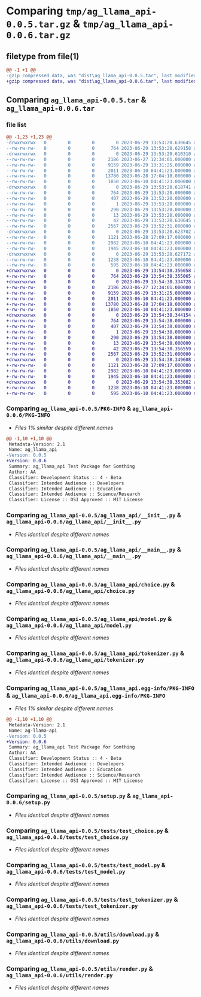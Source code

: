 # Comparing `tmp/ag_llama_api-0.0.5.tar.gz` & `tmp/ag_llama_api-0.0.6.tar.gz`

## filetype from file(1)

```diff
@@ -1 +1 @@
-gzip compressed data, was "dist\ag_llama_api-0.0.5.tar", last modified: Thu Jun 29 13:53:20 2023, max compression
+gzip compressed data, was "dist\ag_llama_api-0.0.6.tar", last modified: Thu Jun 29 13:54:38 2023, max compression
```

## Comparing `ag_llama_api-0.0.5.tar` & `ag_llama_api-0.0.6.tar`

### file list

```diff
@@ -1,23 +1,23 @@
-drwxrwxrwx   0        0        0        0 2023-06-29 13:53:20.630645 ag_llama_api-0.0.5/
--rw-rw-rw-   0        0        0      764 2023-06-29 13:53:20.629158 ag_llama_api-0.0.5/PKG-INFO
-drwxrwxrwx   0        0        0        0 2023-06-29 13:53:20.610310 ag_llama_api-0.0.5/ag_llama_api/
--rw-rw-rw-   0        0        0     2186 2023-06-27 12:34:01.000000 ag_llama_api-0.0.5/ag_llama_api/__init__.py
--rw-rw-rw-   0        0        0     9159 2023-06-29 13:31:25.000000 ag_llama_api-0.0.5/ag_llama_api/__main__.py
--rw-rw-rw-   0        0        0     2011 2023-06-10 04:41:23.000000 ag_llama_api-0.0.5/ag_llama_api/choice.py
--rw-rw-rw-   0        0        0    13780 2023-06-28 17:04:18.000000 ag_llama_api-0.0.5/ag_llama_api/model.py
--rw-rw-rw-   0        0        0     1850 2023-06-10 04:41:23.000000 ag_llama_api-0.0.5/ag_llama_api/tokenizer.py
-drwxrwxrwx   0        0        0        0 2023-06-29 13:53:20.618741 ag_llama_api-0.0.5/ag_llama_api.egg-info/
--rw-rw-rw-   0        0        0      764 2023-06-29 13:53:20.000000 ag_llama_api-0.0.5/ag_llama_api.egg-info/PKG-INFO
--rw-rw-rw-   0        0        0      407 2023-06-29 13:53:20.000000 ag_llama_api-0.0.5/ag_llama_api.egg-info/SOURCES.txt
--rw-rw-rw-   0        0        0        1 2023-06-29 13:53:20.000000 ag_llama_api-0.0.5/ag_llama_api.egg-info/dependency_links.txt
--rw-rw-rw-   0        0        0      290 2023-06-29 13:53:20.000000 ag_llama_api-0.0.5/ag_llama_api.egg-info/requires.txt
--rw-rw-rw-   0        0        0       13 2023-06-29 13:53:20.000000 ag_llama_api-0.0.5/ag_llama_api.egg-info/top_level.txt
--rw-rw-rw-   0        0        0       42 2023-06-29 13:53:20.630645 ag_llama_api-0.0.5/setup.cfg
--rw-rw-rw-   0        0        0     2567 2023-06-29 13:52:31.000000 ag_llama_api-0.0.5/setup.py
-drwxrwxrwx   0        0        0        0 2023-06-29 13:53:20.623702 ag_llama_api-0.0.5/tests/
--rw-rw-rw-   0        0        0     1121 2023-06-28 17:09:17.000000 ag_llama_api-0.0.5/tests/test_choice.py
--rw-rw-rw-   0        0        0     2982 2023-06-10 04:41:23.000000 ag_llama_api-0.0.5/tests/test_model.py
--rw-rw-rw-   0        0        0     1945 2023-06-10 04:41:23.000000 ag_llama_api-0.0.5/tests/test_tokenizer.py
-drwxrwxrwx   0        0        0        0 2023-06-29 13:53:20.627172 ag_llama_api-0.0.5/utils/
--rw-rw-rw-   0        0        0     1238 2023-06-10 04:41:23.000000 ag_llama_api-0.0.5/utils/download.py
--rw-rw-rw-   0        0        0      595 2023-06-10 04:41:23.000000 ag_llama_api-0.0.5/utils/render.py
+drwxrwxrwx   0        0        0        0 2023-06-29 13:54:38.356058 ag_llama_api-0.0.6/
+-rw-rw-rw-   0        0        0      764 2023-06-29 13:54:38.355065 ag_llama_api-0.0.6/PKG-INFO
+drwxrwxrwx   0        0        0        0 2023-06-29 13:54:38.334728 ag_llama_api-0.0.6/ag_llama_api/
+-rw-rw-rw-   0        0        0     2186 2023-06-27 12:34:01.000000 ag_llama_api-0.0.6/ag_llama_api/__init__.py
+-rw-rw-rw-   0        0        0     9159 2023-06-29 13:31:25.000000 ag_llama_api-0.0.6/ag_llama_api/__main__.py
+-rw-rw-rw-   0        0        0     2011 2023-06-10 04:41:23.000000 ag_llama_api-0.0.6/ag_llama_api/choice.py
+-rw-rw-rw-   0        0        0    13780 2023-06-28 17:04:18.000000 ag_llama_api-0.0.6/ag_llama_api/model.py
+-rw-rw-rw-   0        0        0     1850 2023-06-10 04:41:23.000000 ag_llama_api-0.0.6/ag_llama_api/tokenizer.py
+drwxrwxrwx   0        0        0        0 2023-06-29 13:54:38.344154 ag_llama_api-0.0.6/ag_llama_api.egg-info/
+-rw-rw-rw-   0        0        0      764 2023-06-29 13:54:38.000000 ag_llama_api-0.0.6/ag_llama_api.egg-info/PKG-INFO
+-rw-rw-rw-   0        0        0      407 2023-06-29 13:54:38.000000 ag_llama_api-0.0.6/ag_llama_api.egg-info/SOURCES.txt
+-rw-rw-rw-   0        0        0        1 2023-06-29 13:54:38.000000 ag_llama_api-0.0.6/ag_llama_api.egg-info/dependency_links.txt
+-rw-rw-rw-   0        0        0      290 2023-06-29 13:54:38.000000 ag_llama_api-0.0.6/ag_llama_api.egg-info/requires.txt
+-rw-rw-rw-   0        0        0       13 2023-06-29 13:54:38.000000 ag_llama_api-0.0.6/ag_llama_api.egg-info/top_level.txt
+-rw-rw-rw-   0        0        0       42 2023-06-29 13:54:38.356559 ag_llama_api-0.0.6/setup.cfg
+-rw-rw-rw-   0        0        0     2567 2023-06-29 13:52:31.000000 ag_llama_api-0.0.6/setup.py
+drwxrwxrwx   0        0        0        0 2023-06-29 13:54:38.349608 ag_llama_api-0.0.6/tests/
+-rw-rw-rw-   0        0        0     1121 2023-06-28 17:09:17.000000 ag_llama_api-0.0.6/tests/test_choice.py
+-rw-rw-rw-   0        0        0     2982 2023-06-10 04:41:23.000000 ag_llama_api-0.0.6/tests/test_model.py
+-rw-rw-rw-   0        0        0     1945 2023-06-10 04:41:23.000000 ag_llama_api-0.0.6/tests/test_tokenizer.py
+drwxrwxrwx   0        0        0        0 2023-06-29 13:54:38.353082 ag_llama_api-0.0.6/utils/
+-rw-rw-rw-   0        0        0     1238 2023-06-10 04:41:23.000000 ag_llama_api-0.0.6/utils/download.py
+-rw-rw-rw-   0        0        0      595 2023-06-10 04:41:23.000000 ag_llama_api-0.0.6/utils/render.py
```

### Comparing `ag_llama_api-0.0.5/PKG-INFO` & `ag_llama_api-0.0.6/PKG-INFO`

 * *Files 1% similar despite different names*

```diff
@@ -1,10 +1,10 @@
 Metadata-Version: 2.1
 Name: ag_llama_api
-Version: 0.0.5
+Version: 0.0.6
 Summary: ag_llama_api Test Package for Somthing
 Author: AA
 Classifier: Development Status :: 4 - Beta
 Classifier: Intended Audience :: Developers
 Classifier: Intended Audience :: Education
 Classifier: Intended Audience :: Science/Research
 Classifier: License :: OSI Approved :: MIT License
```

### Comparing `ag_llama_api-0.0.5/ag_llama_api/__init__.py` & `ag_llama_api-0.0.6/ag_llama_api/__init__.py`

 * *Files identical despite different names*

### Comparing `ag_llama_api-0.0.5/ag_llama_api/__main__.py` & `ag_llama_api-0.0.6/ag_llama_api/__main__.py`

 * *Files identical despite different names*

### Comparing `ag_llama_api-0.0.5/ag_llama_api/choice.py` & `ag_llama_api-0.0.6/ag_llama_api/choice.py`

 * *Files identical despite different names*

### Comparing `ag_llama_api-0.0.5/ag_llama_api/model.py` & `ag_llama_api-0.0.6/ag_llama_api/model.py`

 * *Files identical despite different names*

### Comparing `ag_llama_api-0.0.5/ag_llama_api/tokenizer.py` & `ag_llama_api-0.0.6/ag_llama_api/tokenizer.py`

 * *Files identical despite different names*

### Comparing `ag_llama_api-0.0.5/ag_llama_api.egg-info/PKG-INFO` & `ag_llama_api-0.0.6/ag_llama_api.egg-info/PKG-INFO`

 * *Files 1% similar despite different names*

```diff
@@ -1,10 +1,10 @@
 Metadata-Version: 2.1
 Name: ag-llama-api
-Version: 0.0.5
+Version: 0.0.6
 Summary: ag_llama_api Test Package for Somthing
 Author: AA
 Classifier: Development Status :: 4 - Beta
 Classifier: Intended Audience :: Developers
 Classifier: Intended Audience :: Education
 Classifier: Intended Audience :: Science/Research
 Classifier: License :: OSI Approved :: MIT License
```

### Comparing `ag_llama_api-0.0.5/setup.py` & `ag_llama_api-0.0.6/setup.py`

 * *Files identical despite different names*

### Comparing `ag_llama_api-0.0.5/tests/test_choice.py` & `ag_llama_api-0.0.6/tests/test_choice.py`

 * *Files identical despite different names*

### Comparing `ag_llama_api-0.0.5/tests/test_model.py` & `ag_llama_api-0.0.6/tests/test_model.py`

 * *Files identical despite different names*

### Comparing `ag_llama_api-0.0.5/tests/test_tokenizer.py` & `ag_llama_api-0.0.6/tests/test_tokenizer.py`

 * *Files identical despite different names*

### Comparing `ag_llama_api-0.0.5/utils/download.py` & `ag_llama_api-0.0.6/utils/download.py`

 * *Files identical despite different names*

### Comparing `ag_llama_api-0.0.5/utils/render.py` & `ag_llama_api-0.0.6/utils/render.py`

 * *Files identical despite different names*

